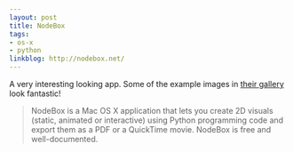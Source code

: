 ```yaml
---
layout: post
title: NodeBox
tags:
- os-x
- python
linkblog: http://nodebox.net/
---
```


A very interesting looking app. Some of the example images in
[their gallery](http://nodebox.net/code/index.php/Gallery) look fantastic!

> NodeBox is a Mac OS X application that lets you create 2D visuals
> (static, animated or interactive) using Python programming code
> and export them as a PDF or a QuickTime movie. NodeBox is free and
> well-documented.
